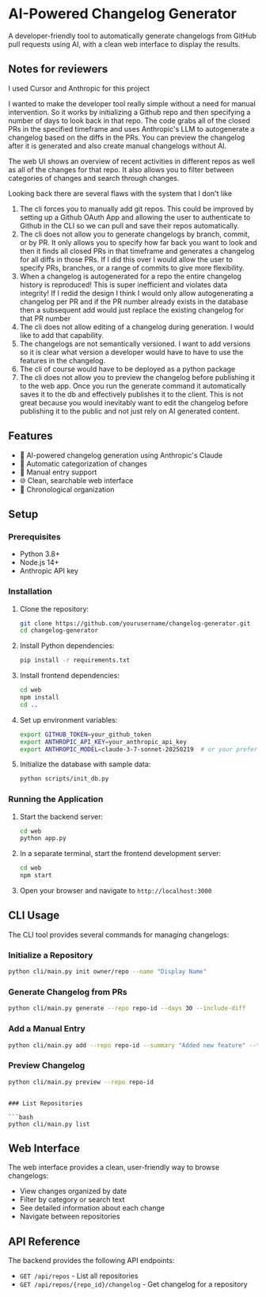 # AI-Powered Changelog Generator

A developer-friendly tool to automatically generate changelogs from GitHub pull requests using AI, with a clean web interface to display the results.

## Notes for reviewers
I used Cursor and Anthropic for this project

I wanted to make the developer tool really simple without a need for manual intervention. So it works by initializing a Github repo and then specifying a number of days to look back in that repo. The code grabs all of the closed PRs in the specified timeframe and uses Anthropic's LLM
to autogenerate a changelog based on the diffs in the PRs. You can preview the changelog after it is generated and also create manual changelogs without AI.

The web UI shows an overview of recent activities in different repos as well as all of the changes for that repo. It also allows you to filter between categories of changes and search through changes.

Looking back there are several flaws with the system that I don't like
1. The cli forces you to manually add git repos. This could be improved by setting up a Github OAuth App and allowing the user to authenticate to Github in the CLI so we can pull and save their repos automatically.
2. The cli does not allow you to generate changelogs by branch, commit, or by PR. It only allows you to specify how far back you want to look and then it finds all closed PRs in that timeframe and generates a changelog for all diffs in those PRs. If I did this over I would allow the user to specify PRs, branches, or a range of commits to give more flexibility.
3. When a changelog is autogenerated for a repo the entire changelog history is reproduced! This is super inefficient and violates data integrity! If I redid the design I think I would only allow autogenerating a changelog per PR and if the PR number already exists in the database then a subsequent add would just replace the existing changelog for that PR number
4. The cli does not allow editing of a changelog during generation. I would like to add that capability.
5. The changelogs are not semantically versioned. I want to add versions so it is clear what version a developer would have to have to use the features in the changelog.
6. The cli of course would have to be deployed as a python package
7. The cli does not allow you to preview the changelog before publishing it to the web app. Once you run the generate command it automatically saves it to the db and effectively publishes it to the client. This is not great because you would inevitably want to edit the changelog before publishing it to the public and not just rely on AI generated content.


## Features

- 🤖 AI-powered changelog generation using Anthropic's Claude
- 🔄 Automatic categorization of changes
- 📝 Manual entry support
- 🌐 Clean, searchable web interface
- 📅 Chronological organization

## Setup

### Prerequisites

- Python 3.8+
- Node.js 14+
- Anthropic API key

### Installation

1. Clone the repository:
   ```bash
   git clone https://github.com/yourusername/changelog-generator.git
   cd changelog-generator
   ```

2. Install Python dependencies:
   ```bash
   pip install -r requirements.txt
   ```

3. Install frontend dependencies:
   ```bash
   cd web
   npm install
   cd ..
   ```

4. Set up environment variables:
   ```bash
   export GITHUB_TOKEN=your_github_token
   export ANTHROPIC_API_KEY=your_anthropic_api_key
   export ANTHROPIC_MODEL=claude-3-7-sonnet-20250219  # or your preferred model
   ```

5. Initialize the database with sample data:
   ```bash
   python scripts/init_db.py
   ```

### Running the Application

1. Start the backend server:
   ```bash
   cd web
   python app.py
   ```

2. In a separate terminal, start the frontend development server:
   ```bash
   cd web
   npm start
   ```

3. Open your browser and navigate to `http://localhost:3000`

## CLI Usage

The CLI tool provides several commands for managing changelogs:

### Initialize a Repository

```bash
python cli/main.py init owner/repo --name "Display Name"
```

### Generate Changelog from PRs

```bash
python cli/main.py generate --repo repo-id --days 30 --include-diff
```

### Add a Manual Entry

```bash
python cli/main.py add --repo repo-id --summary "Added new feature" --type feature
```

### Preview Changelog

```bash
python cli/main.py preview --repo repo-id
```

```

### List Repositories

```bash
python cli/main.py list
```

## Web Interface

The web interface provides a clean, user-friendly way to browse changelogs:

- View changes organized by date
- Filter by category or search text
- See detailed information about each change
- Navigate between repositories

## API Reference

The backend provides the following API endpoints:

- `GET /api/repos` - List all repositories
- `GET /api/repos/{repo_id}/changelog` - Get changelog for a repository
